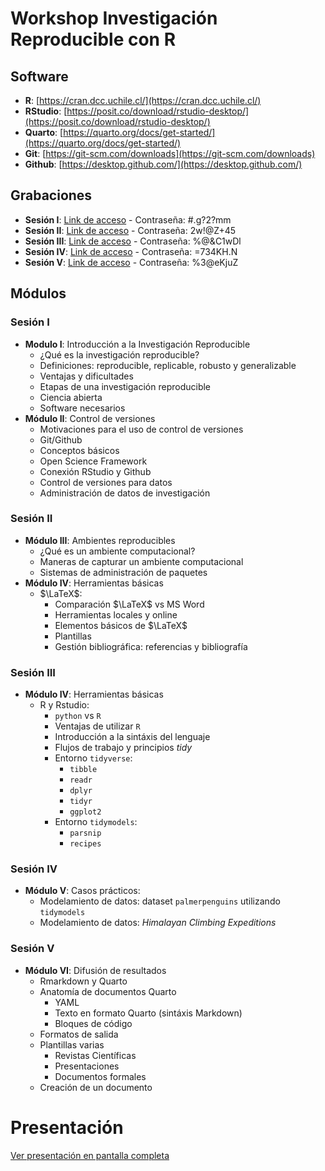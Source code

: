 # Workshop Investigación Reproducible con R
## Software 
- **R**: [https://cran.dcc.uchile.cl/](https://cran.dcc.uchile.cl/)
- **RStudio**: [https://posit.co/download/rstudio-desktop/](https://posit.co/download/rstudio-desktop/)
- **Quarto**: [https://quarto.org/docs/get-started/](https://quarto.org/docs/get-started/)
- **Git**: [https://git-scm.com/downloads](https://git-scm.com/downloads)
- **Github**: [https://desktop.github.com/](https://desktop.github.com/)

## Grabaciones
- **Sesión I**: [Link de acceso](https://us02web.zoom.us/rec/share/BUHgZnA3JQo4u4JvNI6qrbb8qPsWLXPbhPRTTzPz-7sSc2kldGIT7jU3_xOXFW7j.CnJz-FHDiqq72Rcb?startTime=1722261110000) - Contraseña: #.g?2?mm
- **Sesión II**: [Link de acceso](https://us02web.zoom.us/rec/share/YJ3OFW1y7DcnTeUHFEEULC5s7jN7KnRr0BWUJuBqsGLdaNO2JoouyYXdSwaMPPj5.JWIwbnJOsHjxHNip?startTime=1722348396000) - Contraseña: 2w!@Z+45
- **Sesión III**: [Link de acceso](https://us02web.zoom.us/rec/share/Al56_w17_rzzG37S-f44w20T9GIjmR68Cl4LqCGe6a7c9LrJX8be1xGzrOWdD7r4.b4meQHDipw6lYDda?startTime=1722434446000) - Contraseña: %@&C1wDl
- **Sesión IV**: [Link de acceso](https://us02web.zoom.us/rec/share/a99Lgn-03-jabSsJlfC0PA2l_UIkvFBUZ3zxD_cHUSzYyrCVroGRodpcyEOqge2o.WvgVDkJhCyBzOhUn?startTime=1722521669000) - Contraseña: =734KH.N
- **Sesión V**: [Link de acceso](https://us02web.zoom.us/rec/share/8aKoSfOAADwGZoGnS5D1GyThXp7KvsUfkwBTQnToK2VWCVzyeG50CMWkgK-MpcH8.JD4y88uXZh_sHFql?startTime=1722607928000) - Contraseña: %3@eKjuZ

## Módulos
### Sesión I
- **Modulo I**: Introducción a la Investigación Reproducible 
  - ¿Qué es la investigación reproducible?
  - Definiciones: reproducible, replicable, robusto y generalizable
  - Ventajas y dificultades
  - Etapas de una investigación reproducible
  - Ciencia abierta
  - Software necesarios
- **Módulo II**: Control de versiones
  - Motivaciones para el uso de control de versiones
  - Git/Github
  - Conceptos básicos
  - Open Science Framework
  - Conexión RStudio y Github
  - Control de versiones para datos
  - Administración de datos de investigación
### Sesión II 
- **Módulo III**: Ambientes reproducibles
  - ¿Qué es un ambiente computacional?
  - Maneras de capturar un ambiente computacional
  - Sistemas de administración de paquetes
- **Módulo IV**: Herramientas básicas
  - $\LaTeX$:
    - Comparación $\LaTeX$ vs MS Word
    - Herramientas locales y online
    - Elementos básicos de $\LaTeX$
    - Plantillas
    - Gestión bibliográfica: referencias y bibliografía
### Sesión III
- **Módulo IV**: Herramientas básicas
  - R y Rstudio:
      - `python` vs `R`
      - Ventajas de utilizar `R`
      - Introducción a la sintáxis del lenguaje
      - Flujos de trabajo y principios *tidy*
      - Entorno `tidyverse`:
        - `tibble`
        - `readr`
        - `dplyr`
        - `tidyr`
        - `ggplot2`
      - Entorno `tidymodels`:
        - `parsnip`
        - `recipes`
### Sesión IV
- **Módulo V**: Casos prácticos: 
  - Modelamiento de datos: dataset `palmerpenguins` utilizando `tidymodels`
  - Modelamiento de datos: *Himalayan Climbing Expeditions*
### Sesión V
- **Módulo VI**: Difusión de resultados
    - Rmarkdown y Quarto
    - Anatomía de documentos Quarto
      - YAML
      - Texto en formato Quarto (sintáxis Markdown)
      - Bloques de código
    - Formatos de salida
    - Plantillas varias
      - Revistas Científicas
      - Presentaciones
      - Documentos formales
    - Creación de un documento
 
# Presentación

[Ver presentación en pantalla completa](https://franplaza.github.io/workshop_inv_rep_r_v2/)

